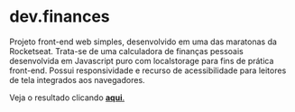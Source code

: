 # dev.finances
Projeto front-end web simples, desenvolvido em uma das maratonas da Rocketseat.
</n>Trata-se de uma calculadora de finanças pessoais desenvolvida em Javascript puro com localstorage para fins de prática front-end.
</n>Possui responsividade e recurso de acessibilidade para leitores de tela integrados aos navegadores.


<p>Veja o resultado clicando <a href="https://devfinances-rocketseat.netlify.app" target="_blank" rel="noopener"><strong> aqui</strong>. </a></p>


